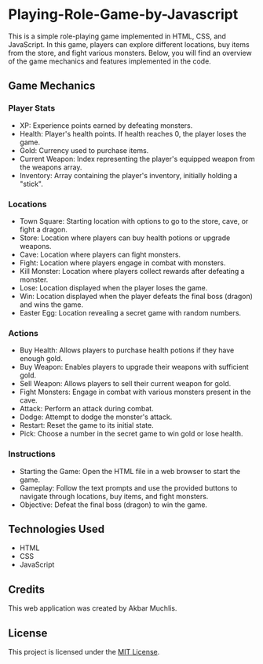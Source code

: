 # Playing-Role-Game-by-Javascript

This is a simple role-playing game implemented in HTML, CSS, and JavaScript. In this game, players can explore different locations, buy items from the store, and fight various monsters. Below, you will find an overview of the game mechanics and features implemented in the code.

## Game Mechanics

### Player Stats

  - XP: Experience points earned by defeating monsters.
  - Health: Player's health points. If health reaches 0, the player loses the game.
  - Gold: Currency used to purchase items.
  - Current Weapon: Index representing the player's equipped weapon from the weapons array.
  - Inventory: Array containing the player's inventory, initially holding a "stick".

### Locations

  - Town Square: Starting location with options to go to the store, cave, or fight a dragon.
  - Store: Location where players can buy health potions or upgrade weapons.  
  - Cave: Location where players can fight monsters.
  - Fight: Location where players engage in combat with monsters.
  - Kill Monster: Location where players collect rewards after defeating a monster.
  - Lose: Location displayed when the player loses the game.
  - Win: Location displayed when the player defeats the final boss (dragon) and wins the game.
  - Easter Egg: Location revealing a secret game with random numbers.

### Actions

  - Buy Health: Allows players to purchase health potions if they have enough gold.
  - Buy Weapon: Enables players to upgrade their weapons with sufficient gold.
  - Sell Weapon: Allows players to sell their current weapon for gold.
  - Fight Monsters: Engage in combat with various monsters present in the cave.
  - Attack: Perform an attack during combat.
  - Dodge: Attempt to dodge the monster's attack.
  - Restart: Reset the game to its initial state.
  - Pick: Choose a number in the secret game to win gold or lose health.

### Instructions
  - Starting the Game: Open the HTML file in a web browser to start the game.
  - Gameplay: Follow the text prompts and use the provided buttons to navigate through locations, buy items, and fight monsters.
  - Objective: Defeat the final boss (dragon) to win the game.

## Technologies Used

- HTML
- CSS
- JavaScript

## Credits

This web application was created by Akbar Muchlis.

## License

This project is licensed under the [MIT License](https://opensource.org/licenses/MIT).

